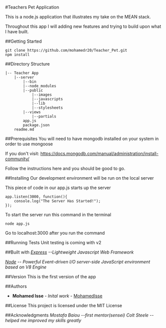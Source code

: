 #Teachers Pet Application

This is a node.js application that illustrates my take on the MEAN stack.

Throughout this app I will adding new features and trying to build upon what I have built.



##Getting Started
```
git clone https://github.com/mohamedr20/Teacher_Pet.git
npm install
```

##Directory Structure
```
|-- Teacher App
    |--server
        |--bin
        |--node_modules
        |--public
            |--images
            |--javascripts
            |--lib
            |--stylesheets
        |--views
            |--partials
        app.js
        package.json
    readme.md
```
##Prerequisites
You will need to have mongodb installed on your system in order to use mongoose

If you don't visit: https://docs.mongodb.com/manual/administration/install-community/

Follow the instructions here and you should be good to go.

##Installing
Our development environment will be run on the local server

This piece of code in our app.js starts up the server
```
app.listen(3000, function(){
    console.log("The Server Has Started!");
});
```
To start the server run this command in the terminal
```
node app.js
```
Go to localhost:3000 after you run the command

##Running Tests
Unit testing is coming with v2

##Built with
*[Express](http://expressjs.com/) --Lightweight Javascript Web Framework*

*[Node](https://nodejs.org/en/docs/) -- Powerful Event-driven I/O server-side JavaScript environment based on V8 Engine*

##Version
This is the first version of the app

##Authors
* **Mohamed Isse** - *Inital work* - [MohamedIsse](https:github.com/mohamer20)

##License
This project is licensed under the MIT License

##Acknowledgments
*Mostafa Baiou --first mentor(sensei)*
*Colt Steele -- helped me improved my skills greatly*